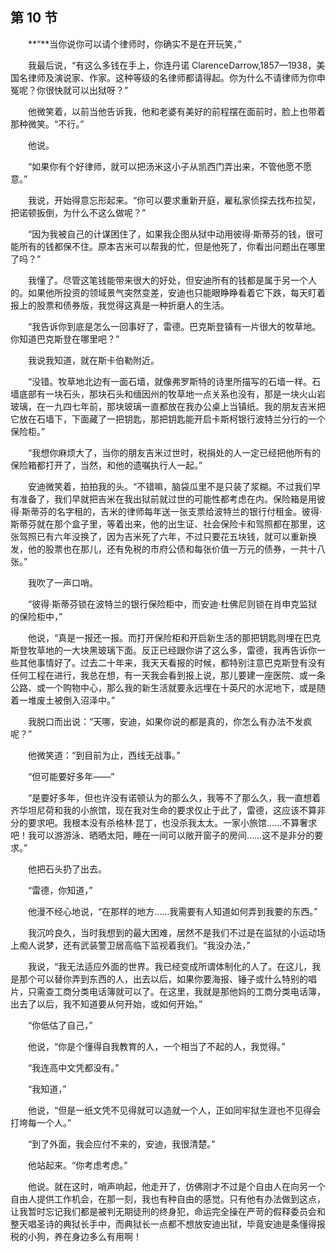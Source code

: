 ## 第 10 节

&emsp;&emsp;**“**当你说你可以请个律师时，你确实不是在开玩笑，”

&emsp;&emsp;我最后说，“有这么多钱在手上，你连丹诺 ClarenceDarrow,1857—1938，美国名律师及演说家、作家。这种等级的名律师都请得起。你为什么不请律师为你申冤呢？你很快就可以出狱呀？”

&emsp;&emsp;他微笑着，以前当他告诉我，他和老婆有美好的前程摆在面前时，脸上也带着那种微笑。“不行。”

&emsp;&emsp;他说。

&emsp;&emsp;“如果你有个好律师，就可以把汤米这小子从凯西门弄出来，不管他愿不愿意。”

&emsp;&emsp;我说，开始得意忘形起来。“你可以要求重新开庭，雇私家侦探去找布拉契，把诺顿扳倒，为什么不这么做呢？”

&emsp;&emsp;“因为我被自己的计谋困住了，如果我企图从狱中动用彼得·斯蒂芬的钱，很可能所有的钱都保不住。原本吉米可以帮我的忙，但是他死了，你看出问题出在哪里了吗？”

&emsp;&emsp;我懂了。尽管这笔钱能带来很大的好处，但安迪所有的钱都是属于另一个人的。如果他所投资的领域景气突然变差，安迪也只能眼睁睁看着它下跌，每天盯着报上的股票和债券版，我觉得这真是一种折磨人的生活。

&emsp;&emsp;“我告诉你到底是怎么一回事好了，雷德。巴克斯登镇有一片很大的牧草地。你知道巴克斯登在哪里吧？”

&emsp;&emsp;我说我知道，就在斯卡伯勒附近。

&emsp;&emsp;“没错。牧草地北边有一面石墙，就像弗罗斯特的诗里所描写的石墙一样。石墙底部有一块石头，那块石头和缅因州的牧草地一点关系也没有，那是一块火山岩玻璃，在一九四七年前，那块玻璃一直都放在我办公桌上当镇纸。我的朋友吉米把它放在石墙下，下面藏了一把钥匙，那把钥匙能开启卡斯柯银行波特兰分行的一个保险柜。”

&emsp;&emsp;“我想你麻烦大了，当你的朋友吉米过世时，税捐处的人一定已经把他所有的保险箱都打开了，当然，和他的遗嘱执行人一起。”

&emsp;&emsp;安迪微笑着，拍拍我的头。“不错嘛，脑袋瓜里不是只装了浆糊。不过我们早有准备了，我们早就把吉米在我出狱前就过世的可能性都考虑在内。保险箱是用彼得·斯蒂芬的名字租的，吉米的律师每年送一张支票给波特兰的银行付租金。彼得·斯蒂芬就在那个盒子里，等着出来，他的出生证、社会保险卡和驾照都在那里，这张驾照已有六年没换了，因为吉米死了六年，不过只要花五块钱，就可以重新换发，他的股票也在那儿，还有免税的市府公债和每张价值一万元的债券，一共十八张。”

&emsp;&emsp;我吹了一声口哨。

&emsp;&emsp;“彼得·斯蒂芬锁在波特兰的银行保险柜中，而安迪·杜佛尼则锁在肖申克监狱的保险柜中，”

&emsp;&emsp;他说，“真是一报还一报。而打开保险柜和开启新生活的那把钥匙则埋在巴克斯登牧草地的一大块黑玻璃下面。反正已经跟你讲了这么多，雷德，我再告诉你一些其他事情好了。过去二十年来，我天天看报的时候，都特别注意巴克斯登有没有任何工程在进行，我总在想，有一天我会看到报上说，那儿要建一座医院、或一条公路、或一个购物中心，那么我的新生活就要永远埋在十英尺的水泥地下，或是随着一堆废土被倒入沼泽中。”

&emsp;&emsp;我脱口而出说：“天哪，安迪，如果你说的都是真的，你怎么有办法不发疯呢？”

&emsp;&emsp;他微笑道：“到目前为止，西线无战事。”

&emsp;&emsp;“但可能要好多年——”

&emsp;&emsp;“是要好多年，但也许没有诺顿认为的那么久，我等不了那么久，我一直想着齐华坦尼荷和我的小旅馆，现在我对生命的要求仅止于此了，雷德，这应该不算非分的要求吧。我根本没有杀格林·昆丁，也没杀我太太。一家小旅馆……不算奢求吧！我可以游游泳、晒晒太阳，睡在一间可以敞开窗子的房间……这不是非分的要求。”

&emsp;&emsp;他把石头扔了出去。

&emsp;&emsp;“雷德，你知道，”

&emsp;&emsp;他漫不经心地说，“在那样的地方……我需要有人知道如何弄到我要的东西。”

&emsp;&emsp;我沉吟良久，当时我想到的最大困难，居然不是我们不过是在监狱的小运动场上痴人说梦，还有武装警卫居高临下监视着我们。“我没办法，”

&emsp;&emsp;我说，“我无法适应外面的世界。我已经变成所谓体制化的人了。在这儿，我是那个可以替你弄到东西的人，出去以后，如果你要海报、锤子或什么特别的唱片，只需查工商分类电话簿就可以了。在这里，我就是那他妈的工商分类电话簿，出去了以后，我不知道要从何开始，或如何开始。”

&emsp;&emsp;“你低估了自己，”

&emsp;&emsp;他说，“你是个懂得自我教育的人，一个相当了不起的人，我觉得。”

&emsp;&emsp;“我连高中文凭都没有。”

&emsp;&emsp;“我知道，”

&emsp;&emsp;他说，“但是一纸文凭不见得就可以造就一个人，正如同牢狱生涯也不见得会打垮每一个人。”

&emsp;&emsp;“到了外面，我会应付不来的，安迪，我很清楚。”

&emsp;&emsp;他站起来。“你考虑考虑。”

&emsp;&emsp;他说。就在这时，哨声响起，他走开了，仿佛刚才不过是个自由人在向另一个自由人提供工作机会，在那一刻，我也有种自由的感觉。只有他有办法做到这点，让我暂时忘记我们都是被判无期徒刑的终身犯，命运完全操在严苛的假释委员会和整天唱圣诗的典狱长手中，而典狱长一点都不想放安迪出狱，毕竟安迪是条懂得报税的小狗，养在身边多么有用啊！